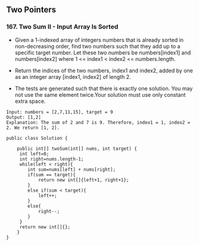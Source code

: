 ## Two Pointers

### 167. Two Sum II - Input Array Is Sorted
* Given a 1-indexed array of integers numbers that is already sorted in non-decreasing order, find two numbers such that they add up to a specific target number. Let these two numbers be numbers[index1] and numbers[index2] where 1 <= index1 < index2 <= numbers.length.

* Return the indices of the two numbers, index1 and index2, added by one as an integer array [index1, index2] of length 2.

* The tests are generated such that there is exactly one solution. You may not use the same element twice.Your solution must use only constant extra space.

```
Input: numbers = [2,7,11,15], target = 9
Output: [1,2]
Explanation: The sum of 2 and 7 is 9. Therefore, index1 = 1, index2 = 2. We return [1, 2].
```

```
public class Solution {

    public int[] twoSum(int[] nums, int target) {
     int left=0;
     int right=nums.length-1;
     while(left < right){
        int sum=nums[left] + nums[right];
        if(sum == target){
            return new int[]{left+1, right+1};
        }
        else if(sum < target){
            left++;
        }
        else{
            right--;
        }
     }
     return new int[]{};
    }
}
```
